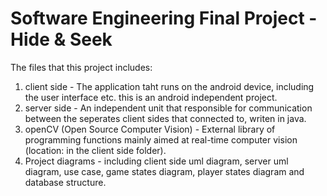 # Software Engineering Final Project - Hide & Seek

The files that this project includes:

1. client side - The application taht runs on the android device, including the user interface etc.
this is an android independent project.
2. server side - An independent unit that responsible for communication between the seperates client sides that connected to, writen in java.
3. openCV (Open Source Computer Vision) - External library of programming functions mainly aimed at real-time computer vision (location: in the client side folder).
4. Project diagrams - including client side uml diagram, server uml diagram, use case, game states diagram, player states diagram and database structure. 
